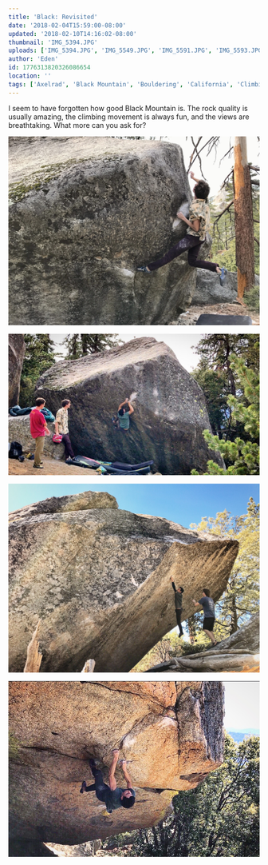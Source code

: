 ```yaml
---
title: 'Black: Revisited'
date: '2018-02-04T15:59:00-08:00'
updated: '2018-02-10T14:16:02-08:00'
thumbnail: 'IMG_5394.JPG'
uploads: ['IMG_5394.JPG', 'IMG_5549.JPG', 'IMG_5591.JPG', 'IMG_5593.JPG']
author: 'Eden'
id: 1776313820326086654
location: ''
tags: ['Axelrad', 'Black Mountain', 'Bouldering', 'California', 'Climbing', 'granite', 'highball']
---
```

I seem to have forgotten how good Black Mountain is. The rock quality is usually amazing, the climbing movement is always fun, and the views are breathtaking. What more can you ask for?

![Joel on Brut Us](uploads/IMG_5394.JPG)

![Itai on Brut Us](uploads/IMG_5549.JPG)

![Itai on Teahupoo](uploads/IMG_5591.JPG)

![Itai on Howl's Moving Castle](uploads/IMG_5593.JPG)
